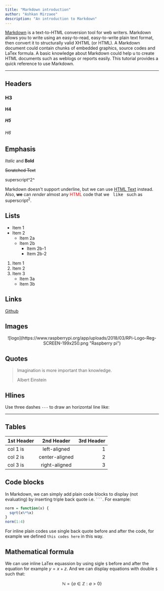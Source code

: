 ```yaml
---
title: "Markdown introduction"
author: "Ashkan Mirzaee"
description: "An introduction to Markdown"
---
```


[Markdown](https://daringfireball.net/projects/markdown/) is a text-to-HTML conversion tool for web writers. Markdown allows you to write using an easy-to-read, easy-to-write plain text format, then convert it to structurally valid XHTML (or HTML). A  Markdown document could contain chunks of embedded graphics, source codes and LaTex formula. A basic knowledge about Markdown could help u to create HTML documents such as weblogs or reports easily. This tutorial provides a quick reference to use Markdown.

---

## Headers
### H3
#### H4
##### H5
###### H6

## Emphasis
*Italic* and **Bold**

~~Scratched Text~~

superscript^2^

Markdown doesn't support underline, but we can use <u>HTML Text</u> instead. Also, <b>we</b> can <i>render</i> almost any <span style="color:red;">HTML</span> code that we &nbsp; <kbd>like</kbd>  &nbsp; such as superscript<sup>2</sup>.

## Lists
- Item 1
- Item 2
    - Item 2a
    - Item 2b
        - Item 2b-1
        - Item 2b-2

1. Item 1
2. Item 2
3. Item 3
    - Item 3a
    - Item 3b

## Links
[Github](http://www.github.com/)

## Images
<p align="center">
![logo](https://www.raspberrypi.org/app/uploads/2018/03/RPi-Logo-Reg-SCREEN-199x250.png "Raspberry pi")
</p>


## Quotes
> Imagination is more important than knowledge.
>
> Albert Einstein

## Hlines
Use three dashes `---` to draw an horizontal line like:

---

## Tables
1st Header|2nd Header|3rd Header
:---|:---:|---: 
col 1 is|left-aligned|1           
col 2 is|center-aligned|2
col 3 is|right-aligned|3

## Code blocks
In Markdown, we can simply add plain code blocks to display (not evaluating) by inserting triple back quote i.e. ` ``` `. For example:
```r
norm = function(x) {
  sqrt(x%*%x)
}
norm(1:4)
```

For inline plain codes use single back quote before and after the code, for example we defined `this codes here` in this way.

## Mathematical formula
We can use inline LaTex equassion by using sigle `$` before and after the equation for example $y = x + z$. And we can display equations with double `$` such that:

$$\mathbb{N} = \{ a \in \mathbb{Z} : a > 0 \}$$
